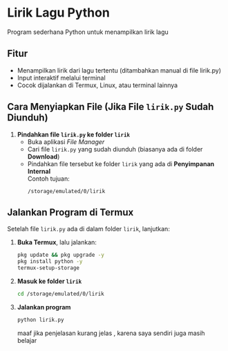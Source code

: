 # Lirik Lagu Python

Program sederhana Python untuk menampilkan lirik lagu 

## Fitur

- Menampilkan lirik dari lagu tertentu (ditambahkan manual di file lirik.py)
- Input interaktif melalui terminal
- Cocok dijalankan di Termux, Linux, atau terminal lainnya

## Cara Menyiapkan File (Jika File `lirik.py` Sudah Diunduh)

1. **Pindahkan file `lirik.py` ke folder `lirik`**
   - Buka aplikasi *File Manager*
   - Cari file `lirik.py` yang sudah diunduh (biasanya ada di folder **Download**)
   - Pindahkan file tersebut ke folder `lirik` yang ada di **Penyimpanan Internal**  
     Contoh tujuan:  
     ```
     /storage/emulated/0/lirik
     ```

## Jalankan Program di Termux

Setelah file `lirik.py` ada di dalam folder `lirik`, lanjutkan:

1. **Buka Termux**, lalu jalankan:
   ```bash
   pkg update && pkg upgrade -y
   pkg install python -y
   termux-setup-storage
   ```

2. **Masuk ke folder `lirik`**
   ```bash
   cd /storage/emulated/0/lirik
   ```

3. **Jalankan program**
   ```bash
   python lirik.py
   ```


   maaf jika penjelasan kurang jelas , karena saya sendiri juga masih belajar
